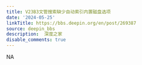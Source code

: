 ```yaml
---
title: V23B3文管搜索缺少自动索引内置磁盘选项
date: '2024-05-25'
linkTitle: https://bbs.deepin.org/en/post/269387
source: deepin_bbs
description:  深度之家 
disable_comments: true
---
```

NA

